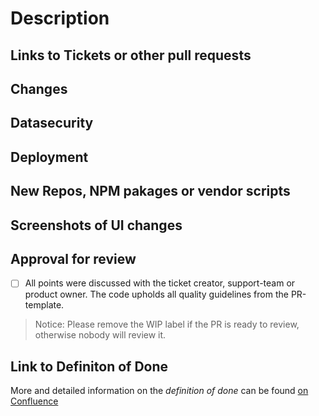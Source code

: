 # Description
<!--
  This is a template to add as many information as possible to the pull request, to help reviewer and as a checklist for you. Points to remember are set in the comments, please read and keep them in mind:
  
    - Code should be self-explanatory and share your knowledge with others
    - Document code that is not self-explanatory
    - Think about bugs and keep security in mind
    - Write tests (Unit and Integration), also for error cases
    - Main logic should hidden behind the api, never trust the client
    - Visible changes should be discussed with the UX-Team from the begining of development; they also have to accept them at the end
    - Keep the changelog up-to-date
    - Leave the code cleaner than you found it. Remove unnecessary lines. Listen to the linter.
-->

## Links to Tickets or other pull requests
<!--
Base links to copy
- https://github.com/schul-cloud/schulcloud-server/pull/????
- https://ticketsystem.schul-cloud.org/browse/SC-????
-->

## Changes
<!--
  What will the PR change?
  Short notice if a ticket exists, more detailed if not
-->

## Datasecurity
<!--
  Notice about model changes, logging of user data and other user data stuff, should be noted here. If you are not sure if it is relevant, ask the data-security team. 

-->

## Deployment
<!--
  Keep in mind to changes to seed data, if changes are done by migration scripts.
  Changes to the infrastructure have to discussed with the devops

  This point should includes following informations:
  - Envirement variables like FEATURE_XY=true
  - Migration scripts to run, other requirements
-->

## New Repos, NPM pakages or vendor scripts
<!--
  Keep in mind the stability, performance, activity and author.

  Describe why it is needed.
-->

## Screenshots of UI changes
<!--
  only needed for visual changes

  If visual changes exist, work together with UI/UX from beginning/ping UX with final PR
-->

## Approval for review
- [ ] All points were discussed with the ticket creator, support-team or product owner. The code upholds all quality guidelines from the PR-template.

> Notice: Please remove the WIP label if the PR is ready to review, otherwise nobody will review it.

## Link to Definiton of Done
More and detailed information on the *definition of done* can be found [on Confluence](https://docs.schul-cloud.org/pages/viewpage.action?pageId=92831762)
